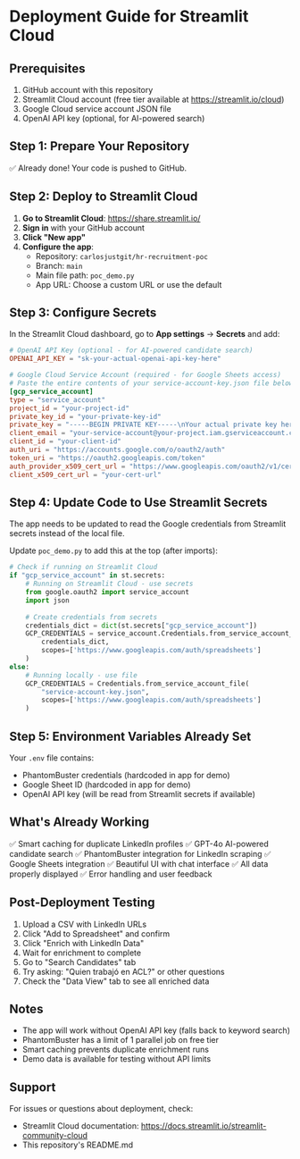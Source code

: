 # Deployment Guide for Streamlit Cloud

## Prerequisites
1. GitHub account with this repository
2. Streamlit Cloud account (free tier available at https://streamlit.io/cloud)
3. Google Cloud service account JSON file
4. OpenAI API key (optional, for AI-powered search)

## Step 1: Prepare Your Repository
✅ Already done! Your code is pushed to GitHub.

## Step 2: Deploy to Streamlit Cloud

1. **Go to Streamlit Cloud**: https://share.streamlit.io/
2. **Sign in** with your GitHub account
3. **Click "New app"**
4. **Configure the app**:
   - Repository: `carlosjustgit/hr-recruitment-poc`
   - Branch: `main`
   - Main file path: `poc_demo.py`
   - App URL: Choose a custom URL or use the default

## Step 3: Configure Secrets

In the Streamlit Cloud dashboard, go to **App settings** → **Secrets** and add:

```toml
# OpenAI API Key (optional - for AI-powered candidate search)
OPENAI_API_KEY = "sk-your-actual-openai-api-key-here"

# Google Cloud Service Account (required - for Google Sheets access)
# Paste the entire contents of your service-account-key.json file below
[gcp_service_account]
type = "service_account"
project_id = "your-project-id"
private_key_id = "your-private-key-id"
private_key = "-----BEGIN PRIVATE KEY-----\nYour actual private key here\n-----END PRIVATE KEY-----\n"
client_email = "your-service-account@your-project.iam.gserviceaccount.com"
client_id = "your-client-id"
auth_uri = "https://accounts.google.com/o/oauth2/auth"
token_uri = "https://oauth2.googleapis.com/token"
auth_provider_x509_cert_url = "https://www.googleapis.com/oauth2/v1/certs"
client_x509_cert_url = "your-cert-url"
```

## Step 4: Update Code to Use Streamlit Secrets

The app needs to be updated to read the Google credentials from Streamlit secrets instead of the local file.

Update `poc_demo.py` to add this at the top (after imports):

```python
# Check if running on Streamlit Cloud
if "gcp_service_account" in st.secrets:
    # Running on Streamlit Cloud - use secrets
    from google.oauth2 import service_account
    import json
    
    # Create credentials from secrets
    credentials_dict = dict(st.secrets["gcp_service_account"])
    GCP_CREDENTIALS = service_account.Credentials.from_service_account_info(
        credentials_dict,
        scopes=['https://www.googleapis.com/auth/spreadsheets']
    )
else:
    # Running locally - use file
    GCP_CREDENTIALS = Credentials.from_service_account_file(
        "service-account-key.json",
        scopes=['https://www.googleapis.com/auth/spreadsheets']
    )
```

## Step 5: Environment Variables Already Set

Your `.env` file contains:
- PhantomBuster credentials (hardcoded in app for demo)
- Google Sheet ID (hardcoded in app for demo)
- OpenAI API key (will be read from Streamlit secrets if available)

## What's Already Working

✅ Smart caching for duplicate LinkedIn profiles
✅ GPT-4o AI-powered candidate search
✅ PhantomBuster integration for LinkedIn scraping
✅ Google Sheets integration
✅ Beautiful UI with chat interface
✅ All data properly displayed
✅ Error handling and user feedback

## Post-Deployment Testing

1. Upload a CSV with LinkedIn URLs
2. Click "Add to Spreadsheet" and confirm
3. Click "Enrich with LinkedIn Data"
4. Wait for enrichment to complete
5. Go to "Search Candidates" tab
6. Try asking: "Quien trabajó en ACL?" or other questions
7. Check the "Data View" tab to see all enriched data

## Notes

- The app will work without OpenAI API key (falls back to keyword search)
- PhantomBuster has a limit of 1 parallel job on free tier
- Smart caching prevents duplicate enrichment runs
- Demo data is available for testing without API limits

## Support

For issues or questions about deployment, check:
- Streamlit Cloud documentation: https://docs.streamlit.io/streamlit-community-cloud
- This repository's README.md

